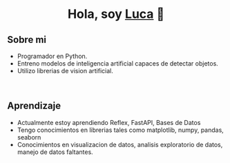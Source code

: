 <div align="center">
<h1 align="center">Hola, soy <a href="https://github.com/lucaSinEse">Luca</a> 👋</h1>
</div>

## Sobre mi

- Programador en Python.
- Entreno modelos de inteligencia artificial capaces de detectar objetos.
- Utilizo librerias de vision artificial.

<br>

## Aprendizaje

- Actualmente estoy aprendiendo Reflex, FastAPI, Bases de Datos
- Tengo conocimientos en librerias tales como matplotlib, numpy, pandas, seaborn
- Conocimientos en visualizacion de datos, analisis exploratorio de datos, manejo de datos faltantes.

<br>
